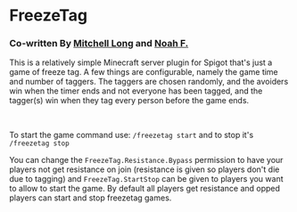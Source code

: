<h1> FreezeTag </h1>
<h3> Co-written By <a href="https://github.com/mitchell-lng">Mitchell Long</a> and <a href="https://github.com/IUseGameshark">Noah F.</a> </h3> 
<p>This is a relatively simple Minecraft server plugin for Spigot that's just a game of freeze tag. A few things are configurable, namely the game time and number of taggers. The taggers are chosen randomly, and the avoiders win when the timer ends and not everyone has been tagged, and the tagger(s) win when they tag every person before the game ends. </p>
<br>
<p>To start the game command use: <code>/freezetag start</code> and to stop it's <code>/freezetag stop</code></p>
<p> You can change the <code>FreezeTag.Resistance.Bypass</code> permission to have your players not get resistance on join (resistance is given so players don't die due to tagging) and <code>FreezeTag.StartStop</code> can be given to players you want to allow to start the game. By default all players get resistance and opped players can start and stop freezetag games. </p>
